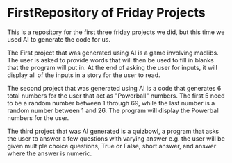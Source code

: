 # FirstRepository of Friday Projects

This is a repository for the first three friday projects we did, but this time we used AI to generate the code
for us.

The First project that was generated using AI is a game involving madlibs. The user is asked to provide words
that will then be used to fill in blanks that the program will put in. At the end of asking the user for inputs,
it will display all of the inputs in a story for the user to read.

The second project that was generated using AI is a code that generates 6 total numbers for the user that act as
"Powerball" numbers. The first 5 need to be a random number between 1 through 69, while the last number is 
a random number between 1 and 26. The program will display the Powerball numbers for the user.

The third project that was AI generated is a quizbowl, a program that asks the user to answer a few questions with varying answer e.g. the user will be given multiple choice questions, True or False, short answer, and answer where the answer is numeric.